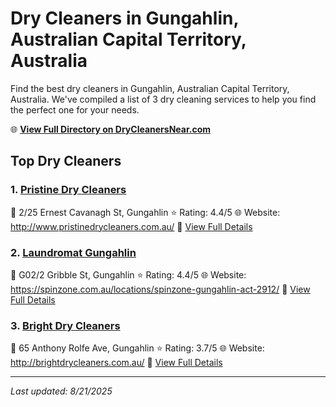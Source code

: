# Dry Cleaners in Gungahlin, Australian Capital Territory, Australia

Find the best dry cleaners in Gungahlin, Australian Capital Territory, Australia. We've compiled a list of 3 dry cleaning services to help you find the perfect one for your needs.

🌐 **[View Full Directory on DryCleanersNear.com](https://drycleanersnear.com/city/Australia/Australian%20Capital%20Territory/Gungahlin)**

## Top Dry Cleaners

### 1. [Pristine Dry Cleaners](https://drycleanersnear.com/dryCleaner/68a28936e025a3a8d28d38de/pristine-dry-cleaners)
📍 2/25 Ernest Cavanagh St, Gungahlin
⭐ Rating: 4.4/5
🌐 Website: http://www.pristinedrycleaners.com.au/
🔗 [View Full Details](https://drycleanersnear.com/dryCleaner/68a28936e025a3a8d28d38de/pristine-dry-cleaners)

### 2. [Laundromat Gungahlin](https://drycleanersnear.com/dryCleaner/68a28953e025a3a8d28d3a76/laundromat-gungahlin)
📍 G02/2 Gribble St, Gungahlin
⭐ Rating: 4.4/5
🌐 Website: https://spinzone.com.au/locations/spinzone-gungahlin-act-2912/
🔗 [View Full Details](https://drycleanersnear.com/dryCleaner/68a28953e025a3a8d28d3a76/laundromat-gungahlin)

### 3. [Bright Dry Cleaners](https://drycleanersnear.com/dryCleaner/68a28957e025a3a8d28d3a8a/bright-dry-cleaners)
📍 65 Anthony Rolfe Ave, Gungahlin
⭐ Rating: 3.7/5
🌐 Website: http://brightdrycleaners.com.au/
🔗 [View Full Details](https://drycleanersnear.com/dryCleaner/68a28957e025a3a8d28d3a8a/bright-dry-cleaners)


---

*Last updated: 8/21/2025*
